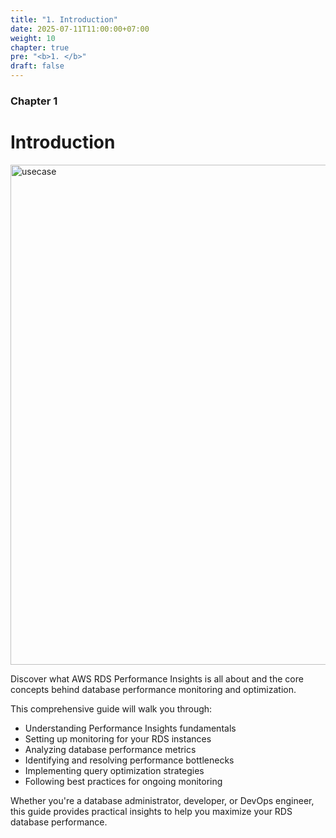 ```yaml
---
title: "1. Introduction"
date: 2025-07-11T11:00:00+07:00
weight: 10
chapter: true
pre: "<b>1. </b>"
draft: false
---
```


### Chapter 1

# Introduction

<img src="/images/usecase .png" alt="usecase " width="800">

Discover what AWS RDS Performance Insights is all about and the core concepts behind database performance monitoring and optimization.

This comprehensive guide will walk you through:

- Understanding Performance Insights fundamentals
- Setting up monitoring for your RDS instances  
- Analyzing database performance metrics
- Identifying and resolving performance bottlenecks
- Implementing query optimization strategies
- Following best practices for ongoing monitoring

Whether you're a database administrator, developer, or DevOps engineer, this guide provides practical insights to help you maximize your RDS database performance.
